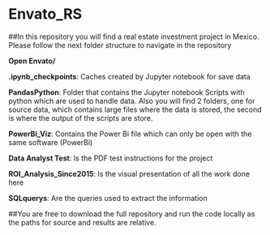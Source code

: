 # Envato_RS

##In this repository you will find a real estate investment project in Mexico. Please follow the next folder structure to navigate in the repository

**Open Envato/**

**.ipynb_checkpoints**: Caches created by Jupyter notebook for save data

**PandasPython**: Folder that contains the Jupyter notebook Scripts with python which are used to handle data. Also you will find 2 folders, one for source data, which contains large files where the data is stored, the second is where the output of the scripts are store. 

**PowerBi_Viz**: Contains the Power Bi file which can only be open with the same software (PowerBi)

**Data Analyst Test**: Is the PDF test instructions for the project

**ROI_Analysis_Since2015**: Is the visual presentation of all the work done here

**SQLquerys**: Are the queries used to extract the information

##You are free to download the full repository and run the code locally as the paths for source and results are relative.
